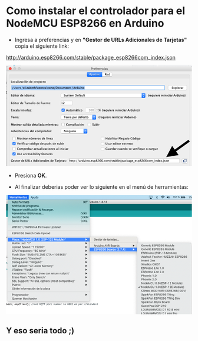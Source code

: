# Como instalar el controlador para el NodeMCU ESP8266 en Arduino

- Ingresa a preferencias y en **"Gestor de URLs Adicionales de Tarjetas"** copia el siguiente link: 

http://arduino.esp8266.com/stable/package_esp8266com_index.json

!["Carpeta Data"](imagen/nodeMCU_Controlador.png)

- Presiona **OK**. 

- Al finalizar deberias poder ver lo siguiente en el menú de herramientas: 

!["Carpeta Data"](imagen/nodeMCU_Controlador_2.png)

## Y eso seria todo ;)


